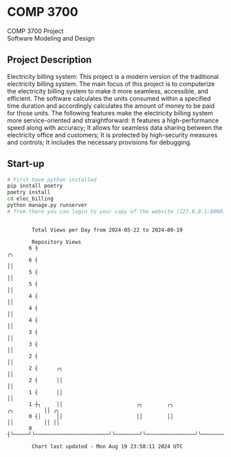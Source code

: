 # COMP 3700
COMP 3700 Project  
Software Modeling and Design
## Project Description
Electricity billing system: This project is a modern version of the traditional electricity billing system. The main focus of this project is to computerize the electricity billing system to make it more seamless, accessible, and efficient. The software calculates the units consumed within a specified time duration and accordingly calculates the amount of money to be paid for those units. The following features make the electricity billing system more service-oriented and straightforward: It features a high-performance speed along with accuracy; It allows for seamless data sharing between the electricity office and customers; It is protected by high-security measures and controls; It includes the necessary provisions for debugging.

## Start-up
```bash
# First have python installed
pip install poetry
poetry install
cd elec_billing
python manage.py runserver
# from there you can login to your copy of the website (127.0.0.1:8000), default creds are admin/admin
```

```

        Total Views per Day from 2024-05-22 to 2024-08-19

        Repository Views
       6 ┼                                                                        ╭╮
       6 ┤                                                                        ││
       5 ┤                                                                        ││
       5 ┤                                                                        ││
       4 ┤                                                                        ││
       4 ┤                                                                        ││
       4 ┤                                                                        ││
       3 ┤                                                                        ││
       3 ┤                                                                        ││
       2 ┤                                                                        ││
       2 ┤      ╭╮                                                                ││
       2 ┤      ││                                                                ││
       1 ┤      ││                                                                ││
       1 ┼╮     ││                        ╭╮        ╭╮                ╭╮          ││ ╭╮
       0 ┤│     ││                        ││        ││                ││          ││ ││
       0 ┤╰─────╯╰────────────────────────╯╰────────╯╰────────────────╯╰──────────╯╰─╯╰────────────

        Chart last updated - Mon Aug 19 23:58:11 2024 UTC
        
```
